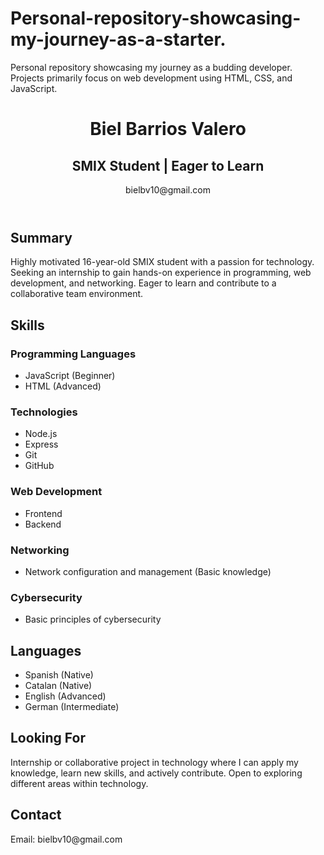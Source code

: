# Personal-repository-showcasing-my-journey-as-a-starter.
Personal repository showcasing my journey as a budding developer. Projects primarily focus on web development using HTML, CSS, and JavaScript. 

<!DOCTYPE html>
<html lang="en">
<head>
  <meta charset="UTF-8">
  <meta name="viewport" content="width=device-width, initial-scale=1.0">
  <title>Biel Barrios Valero - Resume</title>
  <link rel="stylesheet" href="styles.css">
</head>
<body>
  <header>
    <h1>Biel Barrios Valero</h1>
    <h2>SMIX Student | Eager to Learn</h2>
    <p>bielbv10@gmail.com</p>
  </header>

  <section class="summary">
    <h2>Summary</h2>
    <p>Highly motivated 16-year-old SMIX student with a passion for technology. Seeking an internship to gain hands-on experience in programming, web development, and networking. Eager to learn and contribute to a collaborative team environment.</p>
  </section>

  <section class="skills">
    <h2>Skills</h2>
    <h3>Programming Languages</h3>
    <ul>
      <li>JavaScript (Beginner)</li>
      <li>HTML (Advanced)</li>
    </ul>
    <h3>Technologies</h3>
    <ul>
      <li>Node.js</li>
      <li>Express</li>
      <li>Git</li>
      <li>GitHub</li>
    </ul>
    <h3>Web Development</h3>
    <ul>
      <li>Frontend</li>
      <li>Backend</li>
    </ul>
    <h3>Networking</h3>
    <ul>
      <li>Network configuration and management (Basic knowledge)</li>
    </ul>
    <h3>Cybersecurity</h3>
    <ul>
      <li>Basic principles of cybersecurity</li>
    </ul>
  </section>

  <section class="languages">
    <h2>Languages</h2>
    <ul>
      <li>Spanish (Native)</li>
      <li>Catalan (Native)</li>
      <li>English (Advanced)</li>
      <li>German (Intermediate)</li>
    </ul>
  </section>

  <section class="looking-for">
    <h2>Looking For</h2>
    <p>Internship or collaborative project in technology where I can apply my knowledge, learn new skills, and actively contribute. Open to exploring different areas within technology.</p>
  </section>

  <section class="contact">
    <h2>Contact</h2>
    <p>Email: bielbv10@gmail.com</p>
  </section>
</body>
</html>
